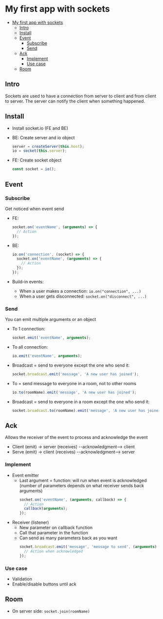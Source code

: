 # My first app with sockets

- [My first app with sockets](#my-first-app-with-sockets)
  - [Intro](#intro)
  - [Install](#install)
  - [Event](#event)
    - [Subscribe](#subscribe)
    - [Send](#send)
  - [Ack](#ack)
    - [Implement](#implement)
    - [Use case](#use-case)
  - [Room](#room)

## Intro

Sockets are used to have a connection from server to client and from client to server. The server can notify the client when something happened.

## Install

- Install socket.io (FE and BE)
- BE: Create server and io object

  ```ts
  server = createServer(this.host);
  io = socket(this.server);
  ```

- FE: Create socket object
  ```ts
  const socket = io();
  ```

## Event

### Subscribe

Get noticed when event send

- FE:
  ```ts
  socket.on('eventName', (arguments) => {
    // Action
  });
  ```
- BE:

  ```ts
  io.on('connection', (socket) => {
    socket.on('eventName', (arguments) => {
      // Action
    });
  });
  ```

- Build-in events:
  - When a user makes a connection: `io.on("connection", ...)`
  - When a user gets disconnected: `socket.on("disconnect", ...)`

### Send

You can emit multiple arguments or an object

- To 1 connection:

  ```ts
  socket.emit('eventName', arguments);
  ```

- To all connection:

  ```ts
  io.emit('eventName', arguments);
  ```

- Broadcast = send to everyone except the one who send it:

  ```ts
  socket.broadcast.emit('message', 'A new user has joined');
  ```

- To = send message to everyone in a room, not to other rooms

  ```ts
  io.to(roomName).emit('message', 'A new user has joined');
  ```

- Broadcast = send to everyone in a room except the one who send it:
  ```ts
  socket.broadcast.to(roomName).emit('message', 'A new user has joined');
  ```

## Ack

Allows the receiver of the event to process and acknowledge the event

- Client (emit) -> server (receives) --acknowledgment--> client
- Serve (emit) -> client (receives) --acknowledgment--> server

### Implement

- Event emitter
  - Last argument = function: will run when event is acknowledged (number of parameters depends on what receiver sends back arguments)
    ```ts
    socket.on('eventName', (arguments, callback) => {
      // Action
      callback(arguments);
    });
    ```
- Receiver (listener)
  - New parameter on callback function
  - Call that parameter in the function
  - Can send as many parameters back as you want
    ```ts
    socket.broadcast.emit('message', 'message to send', (arguments) => {
      // Action when acknowledged
    });
    ```

### Use case

- Validation
- Enable/disable buttons until ack

## Room

- On server side: `socket.join(roomName)`
